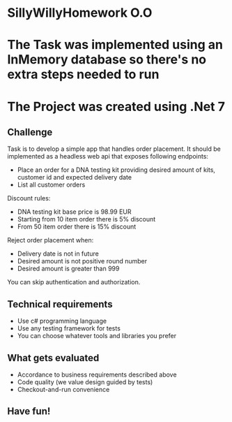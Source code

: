 # SillyWillyHomework O.O

# The Task was implemented using an InMemory database so there's no extra steps needed to run
# The Project was created using .Net 7

## Challenge

Task is to develop a simple app that handles order placement. It should be implemented as a headless web api that exposes following endpoints:
* Place an order for a DNA testing kit providing desired amount of kits, customer id and expected delivery date
* List all customer orders

Discount rules:
* DNA testing kit base price is 98.99 EUR
* Starting from 10 item order there is 5% discount
* From 50 item order there is 15% discount

Reject order placement when:
* Delivery date is not in future
* Desired amount is not positive round number
* Desired amount is greater than 999

You can skip authentication and authorization. 

## Technical requirements
* Use c# programming language
* Use any testing framework for tests
* You can choose whatever tools and libraries you prefer

## What gets evaluated
* Accordance to business requirements described above
* Code quality (we value design guided by tests)
* Checkout-and-run convenience

## Have fun! 
